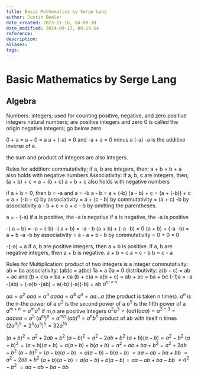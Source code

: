 ```yaml
---
title: Basic Mathematics by Serge Lang
author: Justin Bealer
date_created: 2023-11-16, 04-00-30
date_modified: 2024-09-17, 09-29-54
reference: 
description: 
aliases: 
tags: 
---
```

# Basic Mathematics by Serge Lang

## Algebra

Numbers:
integers; used for counting
  positive, negative, and zero
positive integers
natural numbers; are positive integers and zero
0 is called the origin
negative integers; go below zero

0 + a = a + 0 = a
a + (-a) = 0 and -a + a = 0
  minus a (-a)
  -a is the additive inverse of a.

the sum and product of integers are also integers.

Rules for addition:
commutativity;
  if a, b are integers, then;
    a + b = b + a
  also holds with negative numbers
Associativity:
  if a, b, c are integers, then;
    (a + b) + c = a + (b + c)
      a + b + c
  also holds with negative numbers

if a + b = 0, then b = -a and a = -b
  a - b = a + (-b)
(a - b) + c = (a + (-b)) + c
  = a + (-b + c) by associativity
  = a + (c - b) by commutativity
  = (a + c) -b by associativity
  a - b + c = a + c - b by omitting the parentheses.

a = - (-a)
  if a is positive, the -a is negative
  if a is negative, the -a is positive

-( a + b) = -a + (-b)
-( a + b) = -a - b
  (a + b) + (-a -b) = 0
  (a + b) + (-a -b) = a + b -a -b by associativity
    = a - a + b - b by commutativity
    = 0 + 0
    = 0

-(-a) = a
if a, b are positive integers, then a + b is positive.
if a, b are negative integers, then a + b is negative.
a + b = c
  a = c - b
  b = c - a

Rules for Multiplication:
product of two integers is a integer
commutativity: ab = ba
associativity: (ab)c = a(bc)
1a = a
0a = 0
distributivity: a(b + c) = ab + ac and (b + c)a = ba + ca
  (b + c)a = a(b + c) = ab + ac = ba + bc
(-1)a = -a
-(ab) = (-a)b
-(ab) = a(-b)
(-a)(-b) = ab
$a^{m \times n}$

$aa = a^{2}$
$aaa = a^{3}$
$aaaa = a^{4}$
$a^{n} = aa...a \text{ (the product is taken n times).}$
$a^{n}$ is the n-the power of a
  $a^{2}$ is the second power of a
  $a^{5}$ is the fifth power of a
$a^{m+n} = a^{m}a^{n}$
  if m,n are positive integers
  $a^{2}a^{3} = (aa)(aaa) = a^{2+3} = aaaaa = a^{5}$
$(a^m)^n = a^{mn}$
$(ab)^n = a^nb^n$
  product of ab with itself n times
  $(2a^3)^5 = 2^5(a^3)^5 = 32a^{15}$

$(a + b)^2 = a^2 + 2ab + b^2$
$(a - b)^2 = a^2 - 2ab + b^2$
$(a + b)(a - b) = a^2 - b^2$
$(a + b)^2 = (a + b)(a + b) = a(a + b) + b(a + b) = a^2 + ab + ba + b^2
= a^2 + 2ab + b^2$
$(a - b)^2 = (a - b)(a - b)$
  $= a(a-b) - b(a-b)$
  $= aa-ab -ba+bb$
  $= a^2 -2ab + b^2$
$(a+b)(a-b)=a(a-b)+b(a-b)=aa-ab+ba-bb$
  $=a^2-b^2$
  $= aa-ab -ba-bb$
